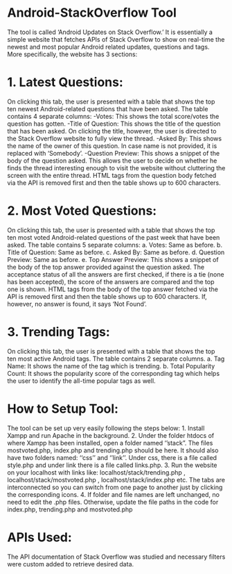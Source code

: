 # Android-StackOverflow Tool

The tool is called ‘Android Updates on Stack Overflow.’ It is essentially a simple website that fetches APIs of Stack Overflow to show on real-time the newest and most popular Android related updates, questions and tags. More specifically, the website has 3 sections:

# 1. Latest Questions: 
On clicking this tab, the user is presented with a table that shows the top ten newest Android-related questions that have been asked. The table contains 4 separate columns: 
-Votes: This shows the total score/votes the question has gotten.
-Title of Question: This shows the title of the question that has been asked. On clicking the title, however, the user is directed to the Stack Overflow website to fully       view the thread.
-Asked By: This shows the name of the owner of this question. In case name is not provided, it is replaced with ‘Somebody’. 
-Question Preview: This shows a snippet of the body of the question asked. This allows the user to decide on whether he finds the thread interesting enough to visit the        website without cluttering the screen with the entire thread. HTML tags from the question body fetched via the API is removed first and then the table shows up to 600            characters.  


# 2. Most Voted Questions: 
On clicking this tab, the user is presented with a table that shows the top ten most voted Android-related questions of the past week that have been asked. The table contains 5 separate columns:
  a. Votes: Same as before.
  b. Title of Question: Same as before.
  c. Asked By: Same as before. 
  d. Question Preview: Same as before.
  e. Top Answer Preview: This shows a snippet of the body of the top answer provided against the question asked. The acceptance status of all the answers are first checked, if     there is a tie (none has been accepted), the score of the answers are compared and the top one is shown. HTML tags from the body of the top answer fetched via the API is         removed first and then the table shows up to 600 characters. If, however, no answer is found, it says ‘Not Found’.


# 3. Trending Tags: 
On clicking this tab, the user is presented with a table that shows the top ten most active Android tags. The table contains 2 separate columns.
  a. Tag Name: It shows the name of the tag which is trending.
  b. Total Popularity Count: It shows the popularity score of the corresponding tag which helps the user to identify the all-time popular tags as well.


# How to Setup Tool: 
The tool can be set up very easily following the steps below:
	1. Install Xampp and run Apache in the background.
	2. Under the folder htdocs of where Xampp has been installed, open a folder named ‘’stack”. The files mostvoted.php, index.php and trending.php should be here. It should 	  also have two folders named: ‘‘css’’ and ‘’link’’.  Under css, there is a file called style.php and under link there is a file called links.php.
	3. Run the website on your localhost with links like: localhost/stack/trending.php , localhost/stack/mostvoted.php , localhost/stack/index.php etc. The tabs are  	         interconnected so you can switch from one page to another just by clicking the corresponding icons.
	4. If folder and file names are left unchanged, no need to edit the .php files. Otherwise, update the file paths in the code for index.php, trending.php and     	         mostvoted.php


# APIs Used: 
The API documentation of Stack Overflow was studied and necessary filters were custom added to retrieve desired data.
